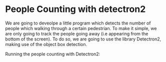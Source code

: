 # People Counting with detectron2
We are going to deveolpe a little program which detects the number of people which walking through a certain pedestrian. 
To make it simple, we are only going to track the people going away (i.e appearing from the bottom of the screen). 
To do so, we are going to use the library Detectron2, making use of the object box detection.

Running the people counting with Detectron2:
